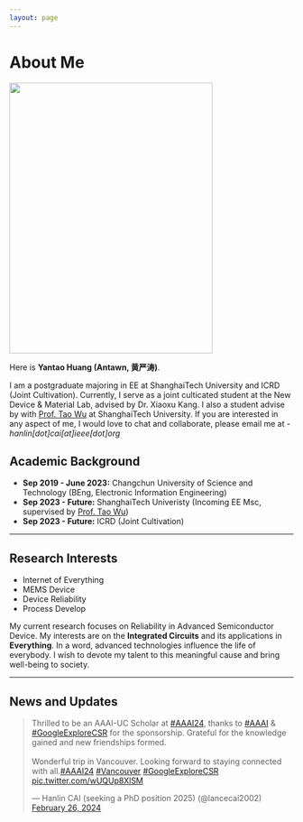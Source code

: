 ```yaml
---
layout: page
---
```


# About Me

<img src="https://caihanlin.com/caihanlin.jpg" class="floatpic" width="360" height="480">

Here is **Yantao Huang (Antawn, 黄严涛)**.

I am a postgraduate majoring in EE at ShanghaiTech University and ICRD (Joint Cultivation). Currently, I serve as a joint culticated student at the New Device & Material Lab, advised by Dr. Xiaoxu Kang. I also a student advise by with [Prof. Tao Wu](https://small.shanghaitech.edu.cn/) at ShanghaiTech University. 
If you are interested in any aspect of me, I would love to chat and collaborate, please email me at - *hanlin[dot]cai[at]ieee[dot]org*

## Academic Background

- **Sep 2019 - June 2023:** Changchun University of Science and Technology (BEng, Electronic Information Engineering)
- **Sep 2023 - Future:** ShanghaiTech Univeristy (Incoming EE Msc, supervised by [Prof. Tao Wu](https://small.shanghaitech.edu.cn/))
- **Sep 2023 - Future:** ICRD (Joint Cultivation)
---

## Research Interests

- Internet of Everything
- MEMS Device
- Device Reliability
- Process Develop

My current research focuses on Reliability in Advanced Semiconductor Device. My interests are on the **Integrated Circuits** and its applications in **Everything**. In a word, advanced technologies influence the life of everybody.  I wish to devote my talent to this meaningful cause and bring well-being to society.

---

## News and Updates



<blockquote class="twitter-tweet"><p lang="en" dir="ltr">Thrilled to be an AAAI-UC Scholar at <a href="https://twitter.com/hashtag/AAAI24?src=hash&amp;ref_src=twsrc%5Etfw">#AAAI24</a>, thanks to <a href="https://twitter.com/hashtag/AAAI?src=hash&amp;ref_src=twsrc%5Etfw">#AAAI</a> &amp; <a href="https://twitter.com/hashtag/GoogleExploreCSR?src=hash&amp;ref_src=twsrc%5Etfw">#GoogleExploreCSR</a> for the sponsorship. Grateful for the knowledge gained and new friendships formed.<br><br>Wonderful trip in Vancouver. Looking forward to staying connected with all.<a href="https://twitter.com/hashtag/AAAI24?src=hash&amp;ref_src=twsrc%5Etfw">#AAAI24</a> <a href="https://twitter.com/hashtag/Vancouver?src=hash&amp;ref_src=twsrc%5Etfw">#Vancouver</a> <a href="https://twitter.com/hashtag/GoogleExploreCSR?src=hash&amp;ref_src=twsrc%5Etfw">#GoogleExploreCSR</a> <a href="https://t.co/wUQUp8XlSM">pic.twitter.com/wUQUp8XlSM</a></p>&mdash; Hanlin CAI (seeking a PhD position 2025) (@lancecai2002) <a href="https://twitter.com/lancecai2002/status/1762210025173344260?ref_src=twsrc%5Etfw">February 26, 2024</a></blockquote> <script async src="https://platform.twitter.com/widgets.js" charset="utf-8"></script>

